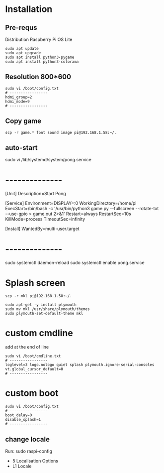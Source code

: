 # Installation

## Pre-requs

Distribution Raspberry Pi OS Lite

```
sudo apt update
sudo apt upgrade
sudo apt install python3-pygame
sudo apt install python3-colorama
```

## Resolution 800*600

```
sudo vi /boot/config.txt
# -----------------
hdmi_group=2
hdmi_mode=9
# -----------------
```

## Copy game

```
scp -r game.* font sound image pi@192.168.1.58:~/.
```

## auto-start

sudo vi /lib/systemd/system/pong.service

# --------------
[Unit]
Description=Start Pong

[Service]
Environment=DISPLAY=:0
WorkingDirectory=/home/pi
ExecStart=/bin/bash -c '/usr/bin/python3 game.py --fullscreen --rotate-txt --use-gpio > game.out 2>&1'
Restart=always
RestartSec=10s
KillMode=process
TimeoutSec=infinity

[Install]
WantedBy=multi-user.target
# --------------

sudo systemctl daemon-reload
sudo systemctl enable pong.service

# Splash screen

```
scp -r mkl pi@192.168.1.58:~/.
```
```
sudo apt-get -y install plymouth
sudo mv mkl /usr/share/plymouth/themes
sudo plymouth-set-default-theme mkl
```

# custom cmdline

add at the end of line

```
sudo vi /boot/cmdline.txt
# -----------------
loglevel=3 logo.nologo quiet splash plymouth.ignore-serial-consoles vt.global_cursor_default=0
# -----------------
```

# custom boot

```
sudo vi /boot/config.txt
# -----------------
boot_delay=0
disable_splash=1
# -----------------
```

## change locale

Run: sudo raspi-config
- 5 Localisation Options
- L1 Locale
